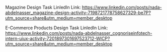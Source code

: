 Magazine Design Task LinledIn Link: https://www.linkedin.com/posts/nada-abdelnasser_magazine-design-activity-7198721778758627329-be7P?utm_source=share&utm_medium=member_desktop

E-Commerce Products Design Task LinledIn Link: https://www.linkedin.com/posts/nada-abdelnasser_cognoriseinfotech-intern-uiux-activity-7201897301697523712-WICP?utm_source=share&utm_medium=member_desktop
